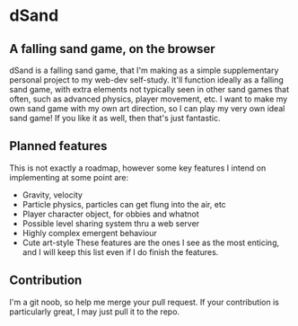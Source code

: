 # dSand
## A falling sand game, on the browser
dSand is a falling sand game, that I'm making as a simple supplementary personal project to my web-dev self-study. It'll function ideally as a falling sand game, with extra elements not typically seen in other sand games that often, such as advanced physics, player movement, etc. I want to make my own sand game with my own art direction, so I can play my very own ideal sand game! If you like it as well, then that's just fantastic.

## Planned features
This is not exactly a roadmap, however some key features I intend on implementing at some point are:
- Gravity, velocity
- Particle physics, particles can get flung into the air, etc
- Player character object, for obbies and whatnot
- Possible level sharing system thru a web server
- Highly complex emergent behaviour
- Cute art-style
These features are the ones I see as the most enticing, and I will keep this list even if I do finish the features.

## Contribution
I'm a git noob, so help me merge your pull request. If your contribution is particularly great, I may just pull it to the repo.
